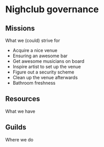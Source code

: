 # Nighclub governance

## Missions

What we (could) strive for

- Acquire a nice venue
- Ensuring an awesome bar
- Get awesome musicians on board
- Inspire artist to set up the venue
- Figure out a security scheme
- Clean up the venue afterwards
- Bathroom freshness

## Resources

What we have

## Guilds

Where we do
